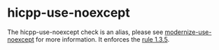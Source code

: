# hicpp-use-noexcept

The <span class="title-ref">hicpp-use-noexcept</span> check is an alias,
please see [modernize-use-noexcept](https://clang.llvm.org/extra/clang-tidy/checks/modernize-use-noexcept.html) for
more information. It enforces the
[rule 1.3.5](http://www.codingstandard.com/rule/1-3-5-do-not-use-throw-exception-specifications/).

